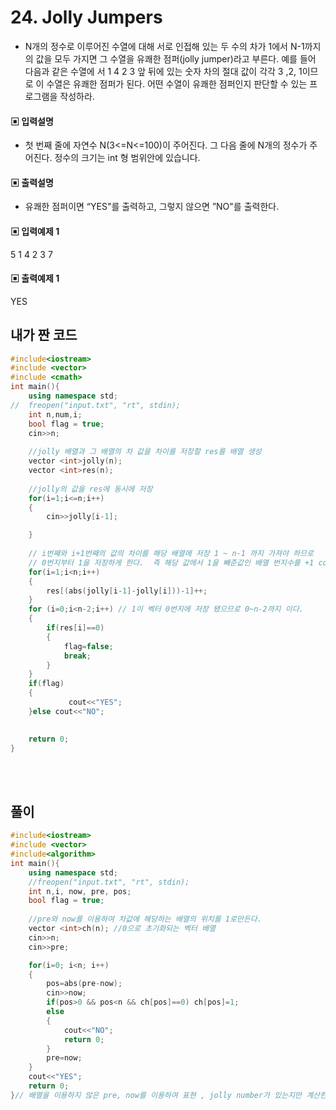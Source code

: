 # 24. Jolly Jumpers
* N개의 정수로 이루어진 수열에 대해 서로 인접해 있는 두 수의 차가 1에서 N-1까지의 값을 
모두 가지면 그 수열을 유쾌한 점퍼(jolly jumper)라고 부른다. 예를 들어 다음과 같은 수열에
서 1 4 2 3 앞 뒤에 있는 숫자 차의 절대 값이 각각 3 ,2, 1이므로 이 수열은 유쾌한 점퍼가 
된다. 어떤 수열이 유쾌한 점퍼인지 판단할 수 있는 프로그램을 작성하라.



#### ▣ 입력설명
* 첫 번째 줄에 자연수 N(3<=N<=100)이 주어진다.
그 다음 줄에 N개의 정수가 주어진다. 정수의 크기는 int 형 범위안에 있습니다.


#### ▣ 출력설명
* 유쾌한 점퍼이면 “YES"를 출력하고, 그렇지 않으면 ”NO"를 출력한다.



#### ▣ 입력예제 1
5 
1 4 2 3 7

#### ▣ 출력예제 1
YES

  
  


## 내가 짠 코드
```c++
#include<iostream>
#include <vector>
#include <cmath>
int main(){
	using namespace std;
//	freopen("input.txt", "rt", stdin);	
	int n,num,i;
	bool flag = true;
	cin>>n;
	
	//jolly 배열과 그 배열의 차 값을 차이를 저장할 res를 배열 생성 
	vector <int>jolly(n);
	vector <int>res(n);
	
	//jolly의 값을 res에 동시에 저장 
	for(i=1;i<=n;i++)
	{
		cin>>jolly[i-1];

	}
	
	// i번째와 i+1번째의 값의 차이를 해당 배열에 저장 1 ~ n-1 까지 가져야 하므로
	// 0번지부터 1을 저장하게 한다.  즉 해당 값에서 1을 빼준값인 배열 번지수를 +1 count한다. 
	for(i=1;i<n;i++)
	{
		res[(abs(jolly[i-1]-jolly[i]))-1]++;
	}
	for (i=0;i<n-2;i++) // 1이 벡터 0번지에 저장 됐으므로 0~n-2까지 이다. 
	{
		if(res[i]==0)
		{
			flag=false; 
			break;
		}
	}
	if(flag)
	{
			 cout<<"YES";
	}else cout<<"NO";

	
	return 0;
}


```

<br><br> 
  


## 풀이
```cpp
#include<iostream>
#include <vector>
#include<algorithm>
int main(){
	using namespace std;
	//freopen("input.txt", "rt", stdin);	
	int n,i, now, pre, pos;
	bool flag = true;
	
	//pre와 now를 이용하여 차값에 해당하는 배열의 위치를 1로만든다.
	vector <int>ch(n); //0으로 초기화되는 벡터 배열  
	cin>>n;
	cin>>pre;

	for(i=0; i<n; i++)
	{
		pos=abs(pre-now);
		cin>>now;
		if(pos>0 && pos<n && ch[pos]==0) ch[pos]=1;
		else
		{
			cout<<"NO";
			return 0;
		}
		pre=now;
	}
	cout<<"YES";
	return 0;
}// 배열을 이용하지 않은 pre, now를 이용하여 표현 , jolly number가 있는지만 계산한다.
```
